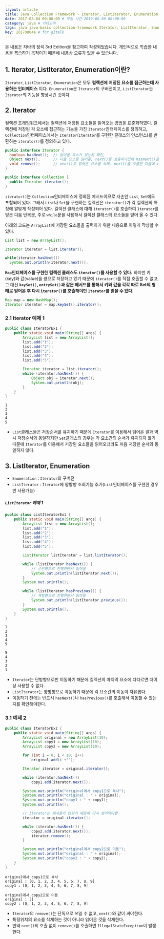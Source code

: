 ```yaml
---
layout: article
title: Java Collection Framework - Iterator, ListIterator, Enumeration # 제목
date: 2017-08-04 00:00:00 # 작성 시간 2019-00-00 00:00:00
category: java # 카테고리
tags: java java-basic collection-framework Iterator, ListIterator, Enumeration # 태그
key: 20170804a # for gitalk
---
```


<!--more-->

본 내용은 자바의 정석 3rd Edition을 참고하여 작성되었습니다. 개인적으로 학습한 내용을 복습하기 목적이기 때문에 내용상 오류가 있을 수 있습니다.

## 1. Iterator, ListIterator, Enumeration이란?

`Iterator`, `ListIterator`, `Enumeration`은 모두 **컬렉션에 저장된 요소를 접근하는데 사용하는 인터페이스** 이다. `Enumeration`은 `Iterator`의 구버전이고, `ListIterator`는 `Iterator`의 기능을 향상시킨 것이다.

## 2. Iterator
컬렉션 프레임워크에서는 컬렉션에 저장된 요소들을 읽어오는 방법을 표준화하였다. 컬렉션에 저장된 각 요소에 접근하는 기능을 가진 `Iterator`인터페이스를 정의하고, `Collection`인터페이스에서는 `Iterator`(`Iterator`를 구현한 클래스의 인스턴스)를 반환하는 `iterator()`를 정의하고 있다.
```java
public interface Iterator {
  boolean hasNext();  // 읽어올 요소가 있는지 확인,
  Object next();      // 다음 요소를 읽어옴, next()를 호출하기전에 hasNext()를 호출해 읽어올 요소가 있는지 확인하는 것이 안전함.
  void remove();      // next()로 읽어온 요소를 삭제, next()를 호출한 다음에 remove()를 호출해야함
}

public interface Collection {
  public Iterator iterator();
}
```

`iterator()`는 `Collection`인터페이스에 정의된 메서드이므로 자손인 `List`, `Set`에도 포함되어 있다. 그래서 `List`나 `Set`을 구현하는 컬렉션은 `iterator()`가 각 컬렉션의 특징에 알맞게 작성되어 있다. 컬렉션 클래스에 대해 `iterator()`를 호출하여 `Iterator`를 얻은 다음 반복문, 주로 `while`문을 사용해서 컬렉션 클래스의 요소들을 얻어 올 수 있다.

아래의 코드는 `ArrayList`에 저장된 요소들을 출력하기 위한 내용으로 이렇게 작성할 수 있다.

```java
List list = new ArrayList();

Iterator iterator = list.iterator();

while(iterator.hasNext())
  System.out.println(iterator.next());
```

**`Map`인터페이스를 구현한 컬렉션 클래스도 `iterator()`를 사용할 수 있다.** 하지만 키(key)와 값(value)을 쌍으로 저장하고 있기 때문에 `iterator()`를 직접 호출할 수 없고, 그 대신 **`keySet()`, `entrySet()`과 같은 메서드를 통해서 키와 값을 각각 따로 Set의 형태로 얻어온 후 다시 `iterator()`를 호출해야만 `Iterator`를 얻을 수 있다.**

```java
Map map = new HashMap();
Iterator iterator = map.keySet().iterator();
```

### 2.1 Iterator 예제 1

```java
public class IteratorEx1 {
    public static void main(String[] args) {
        ArrayList list = new ArrayList();
        list.add("1");
        list.add("2");
        list.add("3");
        list.add("4");
        list.add("5");

        Iterator iterator = list.iterator();
        while (iterator.hasNext()) {
            Object obj = iterator.next();
            System.out.println(obj);
        }
    }
}
```

```console
1
2
3
4
5
```

- `List`클래스들은 저장순서를 유지하기 때문에 `Iterator`를 이용해서 읽어온 결과 역시 저장순서와 동일하지만 `Set`클래스의 경우는 각 요소간의 순서가 유지되지 않기 때문에 `Iterator`를 이용해서 저장된 요소들을 읽어오더라도 처음 저장한 순서와 동일하지 않다.

## 3. ListIterator, Enumeration

- `Enumeration` : `Iterator`의 구버전
- `ListIterator` : `Iterator`에 양방향 조회기능 추가(`List`인터페이스를 구현한 경우만 사용가능)

##### `ListIterator` 예제 1
```java
public class ListIteratorEx1 {
    public static void main(String[] args) {
        ArrayList list = new ArrayList();
        list.add("1");
        list.add("2");
        list.add("3");
        list.add("4");
        list.add("5");

        ListIterator listIterator = list.listIterator();

        while (listIterator.hasNext()) {
            // 순반향으로 진행하면서 읽어옴
            System.out.println(listIterator.next());
        }
        System.out.println();

        while (listIterator.hasPrevious()) {
            // 역방향으로 진행하면서 읽어옴
            System.out.println(listIterator.previous());
        }
        System.out.println();
    }
}
```
```
1
2
3
4
5

5
4
3
2
1
```
- `Iterator`는 단방향으로만 이동하기 때문에 컬렉션의 마지막 요소에 다다르면 더이상 사용할 수 없다.
- `ListIterator`는 양방향으로 이동하기 때문에 각 요소간의 이동이 자유롭다.
- 이동하기 전에는 반드시 `hasNext()`나 `hasPrevious()`를 호출해서 이동할 수 있는지를 확인해야한다.

### 3.1 예제 2

```java
public class IteratorEx2 {
    public static void main(String[] args) {
        ArrayList original = new ArrayList(10);
        ArrayList copy1 = new ArrayList(10);
        ArrayList copy2 = new ArrayList(10);

        for (int i = 0; i < 10; i++)
            original.add(i +"");

        Iterator iterator = original.iterator();

        while (iterator.hasNext())
            copy1.add(iterator.next());

        System.out.println("original에서 copy1으로 복사");
        System.out.println("original : " + original);
        System.out.println("copy1 : " + copy1);
        System.out.println();

        // Iterator는 재사용이 안되기 때문에 다시 얻어와야함
        iterator = original.iterator();

        while (iterator.hasNext()) {
            copy2.add(iterator.next());
            iterator.remove();
        }

        System.out.println("original에서 copy2으로 이동");
        System.out.println("original : " + original);
        System.out.println("copy2 : " + copy2);
    }
}
```

```console
original에서 copy1으로 복사
original : [0, 1, 2, 3, 4, 5, 6, 7, 8, 9]
copy1 : [0, 1, 2, 3, 4, 5, 6, 7, 8, 9]

original에서 copy2으로 이동
original : []
copy2 : [0, 1, 2, 3, 4, 5, 6, 7, 8, 9]
```

- `Iterator`의 `remove()`는 단독으로 쓰일 수 없고, `next()`와 같이 써야한다.
- 특정위치의 요소를 삭제하는 것이 아니라 읽어온 것을 삭제한다.
- 만약 `next()`의 호출 없이 `remove()`를 호출하면 `IllegalStateException`이 발생한다.
